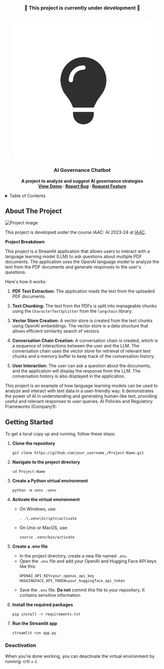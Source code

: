 <!-- PROJECT STATUS -->
<div align="center">
  <h3>🚧 This project is currently under development 🚧</h3>
</div>

<!-- PROJECT LOGO -->
<br />
<div align="center">
    <img src="https://github.com/ronmaccms/llm-chatbot/blob/main/src/img/Innovation-Tournaments.jpg" alt="Logo" width="450">
  <h3 align="center">AI Governance Chatbot</h3>
  <p align="center" style="font-weight: bold;">
    A project to analyze and suggest AI governance strategies<br >
    <a href="LINK_TO_DEMO">View Demo</a>
    ·
    <a href="andres.roncal@students.iaac.net">Report Bug</a>
    ·
    <a href="andres.roncal@students.iaac.net">Request Feature</a>
  </p>
</div>
<!-- TABLE OF CONTENTS -->
<details>
  <summary>Table of Contents</summary>
  <ol>
    <li><a href="#about-the-project">About The Project</a></li>
    <li><a href="#getting-started">Getting Started</a></li>
    <li><a href="#usage">Usage</a></li>
    <li><a href="#challenges">Challenges</a></li>
    <li><a href="#future-work">Future Work</a></li>
    <li><a href="#license">License</a></li>
    <li><a href="#team">Team</a></li>
    <li><a href="#acknowledgements">Acknowledgements</a></li>
  </ol>
</details>
<!-- ABOUT THE PROJECT -->

## About The Project
![Project image](assets/img/project-img.png)

This project is developed under the course IAAC: AI 2023-24 at [IAAC](https://iaac.net/).

__Project Breakdown__

This project is a Streamlit application that allows users to interact with a language learning model (LLM) to ask questions about multiple PDF documents. The application uses the OpenAI language model to analyze the text from the PDF documents and generate responses to the user's questions.

Here's how it works:

1. **PDF Text Extraction:** The application reads the text from the uploaded PDF documents.

2. **Text Chunking:** The text from the PDFs is split into manageable chunks using the `CharacterTextSplitter` from the `langchain` library.

3. **Vector Store Creation:** A vector store is created from the text chunks using OpenAI embeddings. The vector store is a data structure that allows efficient similarity search of vectors.

4. **Conversation Chain Creation:** A conversation chain is created, which is a sequence of interactions between the user and the LLM. The conversation chain uses the vector store for retrieval of relevant text chunks and a memory buffer to keep track of the conversation history.

5. **User Interaction:** The user can ask a question about the documents, and the application will display the response from the LLM. The conversation history is also displayed in the application.

This project is an example of how language learning models can be used to analyze and interact with text data in a user-friendly way. It demonstrates the power of AI in understanding and generating human-like text, providing useful and relevant responses to user queries.
AI Policies and Regulatory Frameworks (Company1):

<!-- __Task:__ Develop a web scraping script to collect data on AI policies and regulatory frameworks.
__Implementation:__ Use the provided GitHub script skeleton to scrape relevant websites and databases.
__Outcome:__ Clean, structured dataset for AI policies and regulatory frameworks.

AI Policies and Regulatory Frameworks (Company2, Company3, ... , Company9):

__Task:__ Extend the Company1 data collection process to the other Big Nine companies.
__Implementation:__ Adapt the Company1 script for each new company’s data sources.
__Outcome:__ Clean datasets for each company.

Self-Policing Practices (Company1, Company2, ... , Company9):

__Task:__ Gather data on the self-policing practices of the Big Nine.
__Implementation:__ Identify and extract data from reliable sources.
__Outcome:__ Clean dataset for the self-policing practices. -->

## Getting Started

To get a local copy up and running, follow these steps:

1. **Clone the repository**
    ```
    git clone https://github.com/your_username_/Project-Name.git
    ```

2. **Navigate to the project directory**
    ```
    cd Project-Name
    ```

3. **Create a Python virtual environment**
    ```
    python -m venv .venv
    ```

4. **Activate the virtual environment**
    - On Windows, use:
        ```
        . .\.venv\Scripts\activate
        ```
    - On Unix or MacOS, use:
        ```
        source .venv/bin/activate
        ```

5. **Create a .env file**
    - In the project directory, create a new file named `.env`.
    - Open the `.env` file and add your OpenAI and Hugging Face API keys like this:
        ```
        OPENAI_API_KEY=your_openai_api_key
        HUGGINGFACE_API_TOKEN=your_huggingface_api_token
        ```
    - Save the `.env` file. **Do not** commit this file to your repository. It contains sensitive information.

6. **Install the required packages**
    ```
    pip install -r requirements.txt
    ```

7. **Run the Streamlit app**
    ```
    streamlit run app.py
    ```

### Deactivation

When you're done working, you can deactivate the virtual environment by running: crtl + c